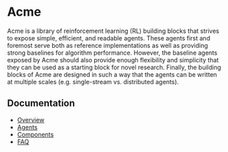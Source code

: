 # Acme

Acme is a library of reinforcement learning (RL) building blocks that strives to
expose simple, efficient, and readable agents. These agents first and foremost
serve both as reference implementations as well as providing strong baselines
for algorithm performance. However, the baseline agents exposed by Acme should
also provide enough flexibility and simplicity that they can be used as a
starting block for novel research. Finally, the building blocks of Acme are
designed in such a way that the agents can be written at multiple scales (e.g.
single-stream vs. distributed agents).

## Documentation

*   [Overview](user/overview.md)
*   [Agents](user/agents.md)
*   [Components](user/components.md)
*   [FAQ](faq.md)
